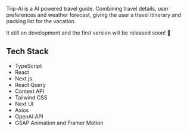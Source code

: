 Trip-Ai is a AI powered travel guide. 
Combining travel details, user preferences and weather forecast, giving the user a travel itinerary and packing list for the vacation. 

It still on development and the first version will be released soon! 🚀

## Tech Stack
- TypeScript
- React
- Next.js
- React Query
- Context API
- Tailwind CSS
- Next UI
- Axios
- OpenAI API
- GSAP Animation and Framer Motion


